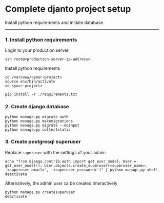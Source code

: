 # Complete djanto project setup

Install python requirements and initiate database

----------

### 1. Install python requirements
Login to your production server.
```
ssh root@<production-server-ip-address>
``` 
Install python requirements
```
cd /var/www/<your-project>
source env/bin/activate
cd <your-project>

pip install -r ./requirements.txt
```

### 2. Create django database
```
python manage.py migrate auth
python manage.py makemigrations
python manage.py migrate --noinput
python manage.py collectstatic
```

### 3. Create postgresql superuser
Replace `superuser` with the settings of your  admin
```
echo "from django.contrib.auth import get_user_model; User = get_user_model(); User.objects.create_superuser(<superuser_name>, '<superuser_email>', '<superuser_password>')" | python manage.py shell
deactivate
```

Alternatively, the admin user ca be created interactively
```
python manage.py createsuperuser
deactivate
```


